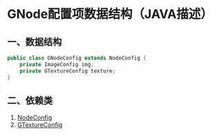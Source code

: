 # GNode配置项数据结构（JAVA描述）
## 一、数据结构
```java
public class GNodeConfig extends NodeConfig {
    private ImageConfig img;
    private GTextureConfig texture;
}
```
## 二、依赖类
1. [NodeConfig](../../core/Node.MD)
1. [GTextureConfig](./GTexture.MD)